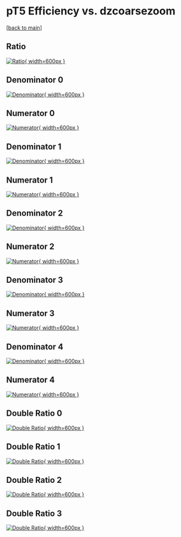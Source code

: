 # pT5 Efficiency vs. dzcoarsezoom

[[back to main](./)]



## Ratio

[![Ratio](../mtv/var/pT5_loweta_13_1_eff_dzcoarsezoom.png){ width=600px }](../mtv/var/pT5_loweta_13_1_eff_dzcoarsezoom.pdf)

## Denominator 0

[![Denominator](../mtv/den/pT5_loweta_13_1_eff_dzcoarsezoom_den0.png){ width=600px }](../mtv/den/pT5_loweta_13_1_eff_dzcoarsezoom_den0.pdf)

## Numerator 0

[![Numerator](../mtv/num/pT5_loweta_13_1_eff_dzcoarsezoom_num0.png){ width=600px }](../mtv/num/pT5_loweta_13_1_eff_dzcoarsezoom_num0.pdf)

## Denominator 1

[![Denominator](../mtv/den/pT5_loweta_13_1_eff_dzcoarsezoom_den1.png){ width=600px }](../mtv/den/pT5_loweta_13_1_eff_dzcoarsezoom_den1.pdf)

## Numerator 1

[![Numerator](../mtv/num/pT5_loweta_13_1_eff_dzcoarsezoom_num1.png){ width=600px }](../mtv/num/pT5_loweta_13_1_eff_dzcoarsezoom_num1.pdf)

## Denominator 2

[![Denominator](../mtv/den/pT5_loweta_13_1_eff_dzcoarsezoom_den2.png){ width=600px }](../mtv/den/pT5_loweta_13_1_eff_dzcoarsezoom_den2.pdf)

## Numerator 2

[![Numerator](../mtv/num/pT5_loweta_13_1_eff_dzcoarsezoom_num2.png){ width=600px }](../mtv/num/pT5_loweta_13_1_eff_dzcoarsezoom_num2.pdf)

## Denominator 3

[![Denominator](../mtv/den/pT5_loweta_13_1_eff_dzcoarsezoom_den3.png){ width=600px }](../mtv/den/pT5_loweta_13_1_eff_dzcoarsezoom_den3.pdf)

## Numerator 3

[![Numerator](../mtv/num/pT5_loweta_13_1_eff_dzcoarsezoom_num3.png){ width=600px }](../mtv/num/pT5_loweta_13_1_eff_dzcoarsezoom_num3.pdf)

## Denominator 4

[![Denominator](../mtv/den/pT5_loweta_13_1_eff_dzcoarsezoom_den4.png){ width=600px }](../mtv/den/pT5_loweta_13_1_eff_dzcoarsezoom_den4.pdf)

## Numerator 4

[![Numerator](../mtv/num/pT5_loweta_13_1_eff_dzcoarsezoom_num4.png){ width=600px }](../mtv/num/pT5_loweta_13_1_eff_dzcoarsezoom_num4.pdf)

## Double Ratio 0

[![Double Ratio](../mtv/ratio/pT5_loweta_13_1_eff_dzcoarsezoom_ratio0.png){ width=600px }](../mtv/ratio/pT5_loweta_13_1_eff_dzcoarsezoom_ratio0.pdf)

## Double Ratio 1

[![Double Ratio](../mtv/ratio/pT5_loweta_13_1_eff_dzcoarsezoom_ratio1.png){ width=600px }](../mtv/ratio/pT5_loweta_13_1_eff_dzcoarsezoom_ratio1.pdf)

## Double Ratio 2

[![Double Ratio](../mtv/ratio/pT5_loweta_13_1_eff_dzcoarsezoom_ratio2.png){ width=600px }](../mtv/ratio/pT5_loweta_13_1_eff_dzcoarsezoom_ratio2.pdf)

## Double Ratio 3

[![Double Ratio](../mtv/ratio/pT5_loweta_13_1_eff_dzcoarsezoom_ratio3.png){ width=600px }](../mtv/ratio/pT5_loweta_13_1_eff_dzcoarsezoom_ratio3.pdf)

